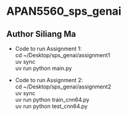 # APAN5560_sps_genai

## Author Siliang Ma

- Code to run Assignment 1:  
cd ~/Desktop/sps_genai/assignment1  
uv sync  
uv run python main.py  

  
- Code to run Assignment 2:  
cd ~/Desktop/sps_genai/assignment2  
uv sync  
uv run python train_cnn64.py  
uv run python test_cnn64.py  
 

